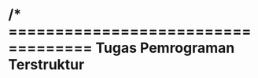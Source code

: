/* ===================================
      Tugas Pemrograman Terstruktur
   ===================================
   
